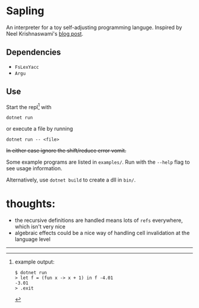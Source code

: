 # Sapling

An interpreter for a toy self-adjusting programming languge.
Inspired by Neel Krishnaswami's [blog post](https://semantic-domain.blogspot.com/2015/07/how-to-implement-spreadsheet.html).

## Dependencies

- `FsLexYacc`
- `Argu`

## Use

Start the repl[^1] with

```
dotnet run
```

or execute a file by running

```
dotnet run -- <file>
```

~~In either case ignore the shift/reduce error vomit.~~

Some example programs are listed in `examples/`.
Run with the `--help` flag to see usage information.

Alternatively, use `dotnet build` to create a dll in `bin/`.

# thoughts:

- the recursive definitions are handled means lots of `refs` everywhere, which isn't very nice
- algebraic effects could be a nice way of handling cell invalidation at the language level

---

[^1]: example output:

    ```
    $ dotnet run
    > let f = (fun x -> x + 1) in f -4.01
    -3.01
    > .exit
    ```
